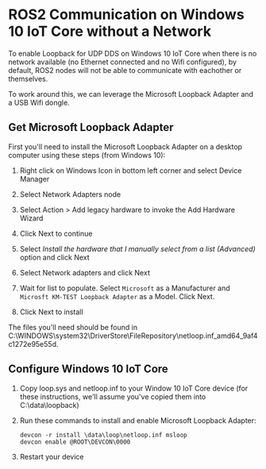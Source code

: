 # ROS2 Communication on Windows 10 IoT Core without a Network

To enable Loopback for UDP DDS on Windows 10 IoT Core when there is no network available (no Ethernet connected and no Wifi configured), by default, ROS2 nodes will not be able to communicate with eachother or themselves.  

To work around this, we can leverage the Microsoft Loopback Adapter and a USB Wifi dongle.  

## Get Microsoft Loopback Adapter

First you'll need to install the Microsoft Loopback Adapter on a desktop computer using these steps (from Windows 10):

1. Right click on Windows Icon in bottom left corner and select Device Manager

1. Select Network Adapters node

1. Select Action > Add legacy hardware to invoke the Add Hardware Wizard

1. Click Next to continue

1. Select *Install the hardware that I manually select from a list (Advanced)* option and click Next

1. Select Network adapters and click Next

1. Wait for list to populate.  Select `Microsoft` as a Manufacturer and `Microsft KM-TEST Loopback Adapter` as a Model.  Click Next.

1. Click Next to install

The files you'll need should be found in C:\WINDOWS\system32\DriverStore\FileRepository\netloop.inf_amd64_9af4c1272e95e55d.

## Configure Windows 10 IoT Core

1. Copy loop.sys and netloop.inf to your Window 10 IoT Core device (for these instructions, we'll assume you've copied them into C:\data\loopback)

1. Run these commands to install and enable Microsoft Loopback Adapter:

     ```
     devcon -r install \data\loop\netloop.inf msloop
     devcon enable @ROOT\DEVCON\0000
     ```
1. Restart your device